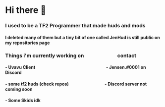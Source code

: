 <h1>Hi there 👋
<h3>I used to be a TF2 Programmer that made huds and mods
<h4>I deleted many of them but a tiny bit of one called JenHud is still public on my repositories page

<h3>Things i'm currently working on⠀⠀⠀⠀⠀⠀⠀⠀⠀contact</h3>
<h4>- Uvavu Client             ⠀⠀⠀⠀⠀⠀⠀⠀⠀⠀⠀⠀⠀⠀⠀⠀⠀⠀⠀⠀⠀⠀- Jensen.#0001 on Discord</h4>
<h4>- some tf2 huds (check repos)    ⠀⠀⠀⠀⠀⠀⠀⠀⠀⠀⠀- Discord server not coming soon</h4>
<h4>- Some Skids idk
